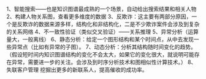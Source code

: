 1、智能搜索——也是知识图谱最成熟的一个场景，自动给出搜索结果和相关人物
2、构建人物关系图，查看更多维度的数据
3、反欺诈：这主要有两部分原因，一个是反欺诈的数据来源多样，结构化和非结构化，二是不少欺诈案件会涉及到复杂的关系网络
4、不一致性验证（类似交叉验证）——关系推理
5、异常分析（运算量大，一般离线）
6、静态分析：给定一个图形结构和某个时间点，从中去发现一些异常点（比如有异常的子图）。
7、动态分析：分析其结构随时间变化的趋势。（假设短时间内知识图谱结构的变化不会太大，如果它的变化很大，就说明可能存在异常，需要进一步的关注。会涉及到时序分析技术和图相似性计算技术。）
8、失联客户管理 挖掘出更多的新联系人，提高催收的成功率。
